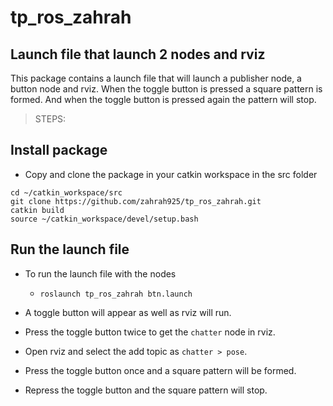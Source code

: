 # tp_ros_zahrah

## Launch file that launch 2 nodes and rviz

This package contains a launch file that will launch a publisher node, a button node and rviz.
When the toggle button is pressed a square pattern is formed.
And when the toggle button is pressed again the pattern will stop.

> STEPS:

## Install package

- Copy and clone the package in your catkin workspace in the src folder
```
cd ~/catkin_workspace/src
git clone https://github.com/zahrah925/tp_ros_zahrah.git
catkin build
source ~/catkin_workspace/devel/setup.bash
```

## Run the launch file

- To run the launch file with the nodes
  - `roslaunch tp_ros_zahrah btn.launch`

- A toggle button will appear as well as rviz will run.
- Press the toggle button twice to get the `chatter` node in rviz.
- Open rviz and select the add topic as `chatter > pose`.
- Press the toggle button once and a square pattern will be formed.
- Repress the toggle button and the square pattern will stop.


